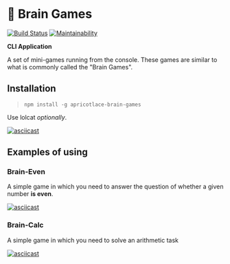 # 🎲 Brain Games
[![Build Status](https://travis-ci.org/ApricotLace/project-lvl1-s368.svg?branch=master)](https://travis-ci.org/ApricotLace/project-lvl1-s368)
[![Maintainability](https://api.codeclimate.com/v1/badges/0eaff3cdf9c385f97b8d/maintainability)](https://codeclimate.com/github/ApricotLace/project-lvl1-s368/maintainability)

**CLI Application**

A set of mini-games running from the console. These games are similar to what is commonly called the "Brain Games".
## Installation
> `npm install -g apricotlace-brain-games`

Use lolcat *optionally*.

[![asciicast](https://asciinema.org/a/dCHZqttoNYUA865FvmzJr3h5a.png)](https://asciinema.org/a/dCHZqttoNYUA865FvmzJr3h5a)
## Examples of using
### Brain-Even
A simple game in which you need to answer the question of whether a given number **is even**.

[![asciicast](https://asciinema.org/a/NpFjKi62Sjt66wflAudV3m0CU.png)](https://asciinema.org/a/NpFjKi62Sjt66wflAudV3m0CU)

### Brain-Calc
A simple game in which you need to solve an arithmetic task

[![asciicast](https://asciinema.org/a/Iaq2ldEu2fBSwkAUqXwPZjogw.png)](https://asciinema.org/a/Iaq2ldEu2fBSwkAUqXwPZjogw)

